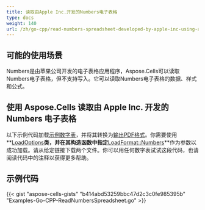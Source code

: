 ```yaml
---
title: 读取由Apple Inc.开发的Numbers电子表格
type: docs
weight: 140
url: /zh/go-cpp/read-numbers-spreadsheet-developed-by-apple-inc-using-aspose-cells/
---
```


## **可能的使用场景**

Numbers是由苹果公司开发的电子表格应用程序，Aspose.Cells可以读取Numbers电子表格，但不支持写入。它可以读取Numbers电子表格的数据、样式和公式。

## **使用 Aspose.Cells 读取由 Apple Inc. 开发的 Numbers 电子表格**

以下示例代码加载[示例数字表](sampleNumbersByAppleInc.numbers)，并将其转换为[输出PDF格式](outputNumbersByAppleInc.pdf)。你需要使用**[LoadOptions](https://reference.aspose.com/cells/go-cpp/loadoptions/)**类，并在其构造函数中指定**[LoadFormat::Numbers](https://reference.aspose.com/cells/go-cpp/loadformat/)**作为参数以成功加载。请从给定链接下载两个文件。你可以用任何数字表试试这段代码，也请阅读代码中的注释以获得更多帮助。

## **示例代码**

{{< gist "aspose-cells-gists" "b414abd53259bbc47d2c3c0fe985395b" "Examples-Go-CPP-ReadNumbersSpreadsheet.go" >}}
